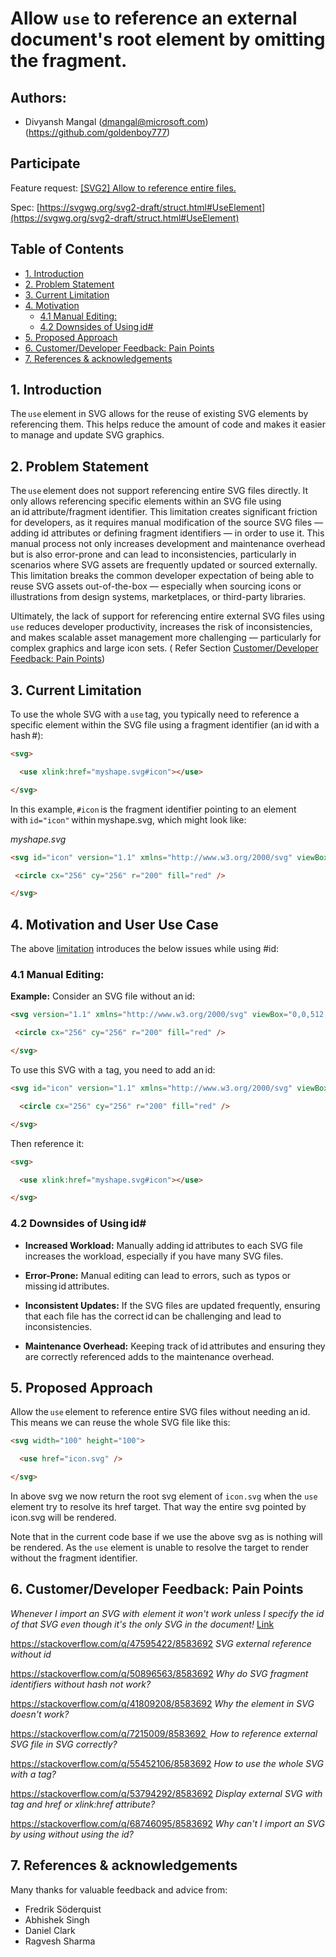 
# Allow `use` to reference an external document's root element by omitting the fragment. 

## Authors:
- Divyansh Mangal (dmangal@microsoft.com) (https://github.com/goldenboy777)

## Participate
Feature request: [[SVG2] Allow <use> to reference entire files.](https://issues.chromium.org/issues/40362369)

Spec: [https://svgwg.org/svg2-draft/struct.html#UseElement](https://svgwg.org/svg2-draft/struct.html#UseElement)


## Table of Contents


- [1. Introduction](#1-introduction)
- [2. Problem Statement](#2-problem-statement)
- [3. Current Limitation](#3-current-limitation)
- [4. Motivation](#4-motivation-and-user-use-case)
  - [4.1 Manual Editing:](#41-manual-editing)
  - [4.2 Downsides of Using id#](#42-downsides-of-using-id)
- [5. Proposed Approach](#5-proposed-approach)
- [6. Customer/Developer Feedback: Pain Points](#6-customerdeveloper-feedback-pain-points)
- [7. References & acknowledgements](#7-references--acknowledgements)

## 1. Introduction
The `use` element in SVG allows for the reuse of existing SVG elements by referencing them. This helps reduce the amount of code and makes it easier to manage and update SVG graphics. 

## 2. Problem Statement 
The `use` element does not support referencing entire SVG files directly. It only allows referencing specific elements within an SVG file using an id attribute/fragment identifier. This limitation creates significant friction for developers, as it requires manual modification of the source SVG files — adding id attributes or defining fragment identifiers — in order to use it. This manual process not only increases development and maintenance overhead but is also error-prone and can lead to inconsistencies, particularly in scenarios where SVG assets are frequently updated or sourced externally. This limitation breaks the common developer expectation of being able to reuse SVG assets out-of-the-box — especially when sourcing icons or illustrations from design systems, marketplaces, or third-party libraries. 

Ultimately, the lack of support for referencing entire external SVG files using `use` reduces developer productivity, increases the risk of inconsistencies, and makes scalable asset management more challenging — particularly for complex graphics and large icon sets. ( Refer Section [Customer/Developer Feedback: Pain Points](#6-customerdeveloper-feedback-pain-points))  

## 3. Current Limitation

To use the whole SVG with a `use` tag, you typically need to reference a specific element within the SVG file using a fragment identifier (an id with a hash #): 

```html
<svg> 

  <use xlink:href="myshape.svg#icon"></use> 

</svg> 
```

In this example, `#icon` is the fragment identifier pointing to an element with `id="icon"` within myshape.svg, which might look like: 

_myshape.svg_

```html
<svg id="icon" version="1.1" xmlns="http://www.w3.org/2000/svg" viewBox="0,0,512,512"> 

 <circle cx="256" cy="256" r="200" fill="red" /> 

</svg> 
```

## 4. Motivation and User Use Case

The above [limitation](#3-current-limitation) introduces the below issues while using #id:

### 4.1 Manual Editing: 

**Example:** Consider an SVG file without an id: 

```html
<svg version="1.1" xmlns="http://www.w3.org/2000/svg" viewBox="0,0,512,512"> 

 <circle cx="256" cy="256" r="200" fill="red" /> 

</svg> 
```

To use this SVG with a <use> tag, you need to add an id: 

```html
<svg id="icon" version="1.1" xmlns="http://www.w3.org/2000/svg" viewBox="0,0,512,512"> 

  <circle cx="256" cy="256" r="200" fill="red" /> 

</svg> 
```

Then reference it: 

```html
<svg> 

  <use xlink:href="myshape.svg#icon"></use> 

</svg> 
```

### 4.2 Downsides of Using id# 

- **Increased Workload:** Manually adding id attributes to each SVG file increases the workload, especially if you have many SVG files. 

- **Error-Prone:** Manual editing can lead to errors, such as typos or missing id attributes. 

- **Inconsistent Updates:** If the SVG files are updated frequently, ensuring that each file has the correct id can be challenging and lead to inconsistencies. 

- **Maintenance Overhead:** Keeping track of id attributes and ensuring they are correctly referenced adds to the maintenance overhead. 

## 5. Proposed Approach
Allow the `use` element to reference entire SVG files without needing an id. This means we can reuse the whole SVG file like this: 

```html
<svg width="100" height="100"> 

  <use href="icon.svg" /> 

</svg>
``` 

In above svg we now return the root svg element of `icon.svg` when the `use` element try to resolve its href target. That way the entire svg pointed by icon.svg will be rendered.

Note that in the current code base if we use the above svg as is nothing will be rendered. As the `use` element is unable to resolve the target to render without the fragment identifier. 
 

## 6. Customer/Developer Feedback: Pain Points  

*Whenever I import an SVG with <use> element it won't work unless I specify the id of that SVG even though it's the only SVG in the document!* [Link](https://stackoverflow.com/questions/68746095/why-cant-i-import-an-svg-by-using-use-without-using-the-id)  

https://stackoverflow.com/q/47595422/8583692 
*SVG external reference without id*

https://stackoverflow.com/q/50896563/8583692
*Why do SVG fragment identifiers without hash not work?* 

https://stackoverflow.com/q/41809208/8583692
*Why the <use> element in SVG doesn't work?* 

https://stackoverflow.com/q/7215009/8583692  
*How to reference external SVG file in SVG correctly?* 

https://stackoverflow.com/q/55452106/8583692
*How to use the whole SVG with a <use> tag?*

https://stackoverflow.com/q/53794292/8583692
*Display external SVG with <use> tag and href or xlink:href attribute?* 

https://stackoverflow.com/q/68746095/8583692
*Why can't I import an SVG by using <use> without using the id?* 

## 7. References & acknowledgements 

Many thanks for valuable feedback and advice from: 

- Fredrik Söderquist
- Abhishek Singh
- Daniel Clark
- Ragvesh Sharma